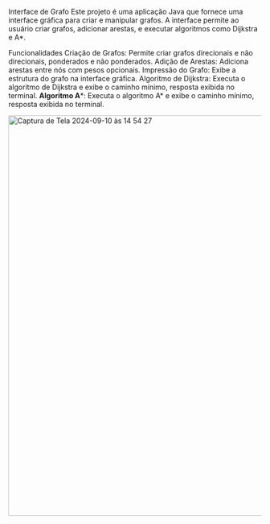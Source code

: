 Interface de Grafo
Este projeto é uma aplicação Java que fornece uma interface gráfica para criar e manipular grafos. A interface permite ao usuário criar grafos, adicionar arestas, e executar algoritmos como Dijkstra e A*.

Funcionalidades
Criação de Grafos: Permite criar grafos direcionais e não direcionais, ponderados e não ponderados.
Adição de Arestas: Adiciona arestas entre nós com pesos opcionais.
Impressão do Grafo: Exibe a estrutura do grafo na interface gráfica.
Algoritmo de Dijkstra: Executa o algoritmo de Dijkstra e exibe o caminho mínimo, resposta exibida no terminal.
**Algoritmo A***: Executa o algoritmo A* e exibe o caminho mínimo, resposta exibida no terminal.

<img width="796" alt="Captura de Tela 2024-09-10 às 14 54 27" src="https://github.com/user-attachments/assets/982b4b36-3881-41f1-b21b-852ece5e4799">
